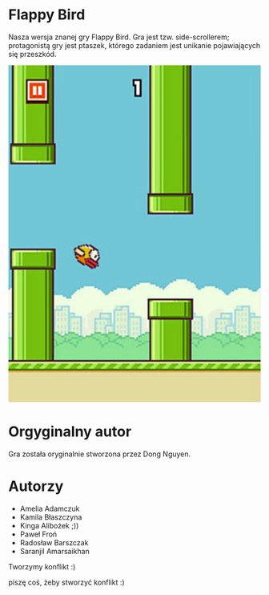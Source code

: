 # Flappy Bird
Nasza wersja znanej gry Flappy Bird. Gra jest tzw. side-scrollerem; protagonistą gry jest ptaszek, którego zadaniem jest unikanie pojawiających się przeszkód.

![flappy bird](flappy.jpg)

# Orgyginalny autor
Gra została oryginalnie stworzona przez Dong Nguyen.

# Autorzy
* Amelia Adamczuk
* Kamila Błaszczyna
* Kinga Alibożek ;))
* Paweł Froń
* Radosław Barszczak
* Saranjil Amarsaikhan

Tworzymy konflikt :)

piszę coś, żeby stworzyć konflikt :) 
